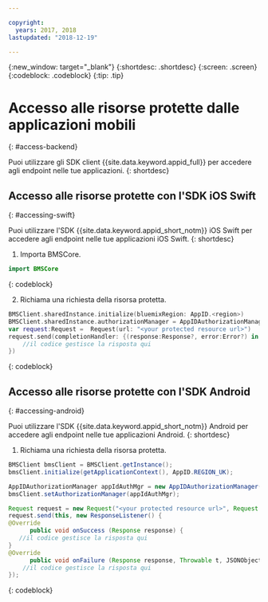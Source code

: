 ```yaml
---

copyright:
  years: 2017, 2018
lastupdated: "2018-12-19"

---
```


{:new_window: target="_blank"}
{:shortdesc: .shortdesc}
{:screen: .screen}
{:codeblock: .codeblock}
{:tip: .tip}


# Accesso alle risorse protette dalle applicazioni mobili 
{: #access-backend}

Puoi utilizzare gli SDK client {{site.data.keyword.appid_full}} per accedere agli endpoint nelle tue applicazioni.
{: shortdesc}


## Accesso alle risorse protette con l'SDK iOS Swift
{: #accessing-swift}

Puoi utilizzare l'SDK {{site.data.keyword.appid_short_notm}} iOS Swift per accedere agli endpoint nelle tue applicazioni iOS Swift.
{: shortdesc}

1. Importa BMSCore.
  ```swift
  import BMSCore
  ```
  {: codeblock}

2. Richiama una richiesta della risorsa protetta.
  ```swift
  BMSClient.sharedInstance.initialize(bluemixRegion: AppID.<region>)
  BMSClient.sharedInstance.authorizationManager = AppIDAuthorizationManager(appid:AppID.sharedInstance)
  var request:Request =  Request(url: "<your protected resource url>")
  request.send(completionHandler: {(response:Response?, error:Error?) in
      //il codice gestisce la risposta qui
  })
  ```
  {: codeblock}


## Accesso alle risorse protette con l'SDK Android
{: #accessing-android}

Puoi utilizzare l'SDK {{site.data.keyword.appid_short_notm}} Android per accedere agli endpoint nelle tue applicazioni Android.
{: shortdesc}

1. Richiama una richiesta della risorsa protetta.
  ```java
  BMSClient bmsClient = BMSClient.getInstance();
  bmsClient.initialize(getApplicationContext(), AppID.REGION_UK);

  AppIDAuthorizationManager appIdAuthMgr = new AppIDAuthorizationManager(AppID.getInstance())
  bmsClient.setAuthorizationManager(appIdAuthMgr);

  Request request = new Request("<your protected resource url>", Request.GET);
  request.send(this, new ResponseListener() {
  @Override
		public void onSuccess (Response response) {
     //il codice gestisce la risposta qui
  }
  @Override
		public void onFailure (Response response, Throwable t, JSONObject extendedInfo) {
      //il codice gestisce la risposta qui
  });
  ```
  {: codeblock}
